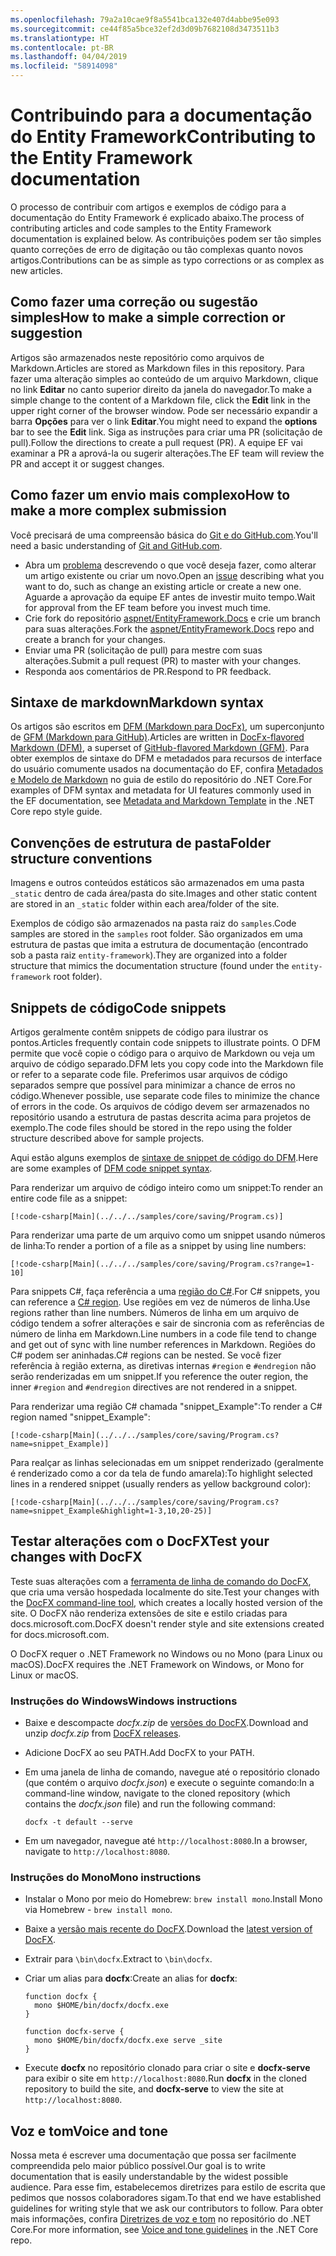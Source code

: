 ```yaml
---
ms.openlocfilehash: 79a2a10cae9f8a5541bca132e407d4abbe95e093
ms.sourcegitcommit: ce44f85a5bce32ef2d3d09b7682108d3473511b3
ms.translationtype: HT
ms.contentlocale: pt-BR
ms.lasthandoff: 04/04/2019
ms.locfileid: "58914098"
---
```

# <a name="contributing-to-the-entity-framework-documentation"></a><span data-ttu-id="d74f0-101">Contribuindo para a documentação do Entity Framework</span><span class="sxs-lookup"><span data-stu-id="d74f0-101">Contributing to the Entity Framework documentation</span></span>

<span data-ttu-id="d74f0-102">O processo de contribuir com artigos e exemplos de código para a documentação do Entity Framework é explicado abaixo.</span><span class="sxs-lookup"><span data-stu-id="d74f0-102">The process of contributing articles and code samples to the Entity Framework documentation is explained below.</span></span> <span data-ttu-id="d74f0-103">As contribuições podem ser tão simples quanto correções de erro de digitação ou tão complexas quanto novos artigos.</span><span class="sxs-lookup"><span data-stu-id="d74f0-103">Contributions can be as simple as typo corrections or as complex as new articles.</span></span>

## <a name="how-to-make-a-simple-correction-or-suggestion"></a><span data-ttu-id="d74f0-104">Como fazer uma correção ou sugestão simples</span><span class="sxs-lookup"><span data-stu-id="d74f0-104">How to make a simple correction or suggestion</span></span>

<span data-ttu-id="d74f0-105">Artigos são armazenados neste repositório como arquivos de Markdown.</span><span class="sxs-lookup"><span data-stu-id="d74f0-105">Articles are stored as Markdown files in this repository.</span></span> <span data-ttu-id="d74f0-106">Para fazer uma alteração simples ao conteúdo de um arquivo Markdown, clique no link **Editar** no canto superior direito da janela do navegador.</span><span class="sxs-lookup"><span data-stu-id="d74f0-106">To make a simple change to the content of a Markdown file, click the **Edit** link in the upper right corner of the browser window.</span></span> <span data-ttu-id="d74f0-107">Pode ser necessário expandir a barra **Opções** para ver o link **Editar**.</span><span class="sxs-lookup"><span data-stu-id="d74f0-107">You might need to expand the **options** bar to see the **Edit** link.</span></span> <span data-ttu-id="d74f0-108">Siga as instruções para criar uma PR (solicitação de pull).</span><span class="sxs-lookup"><span data-stu-id="d74f0-108">Follow the directions to create a pull request (PR).</span></span> <span data-ttu-id="d74f0-109">A equipe EF vai examinar a PR a aprová-la ou sugerir alterações.</span><span class="sxs-lookup"><span data-stu-id="d74f0-109">The EF team will review the PR and accept it or suggest changes.</span></span>

## <a name="how-to-make-a-more-complex-submission"></a><span data-ttu-id="d74f0-110">Como fazer um envio mais complexo</span><span class="sxs-lookup"><span data-stu-id="d74f0-110">How to make a more complex submission</span></span>

<span data-ttu-id="d74f0-111">Você precisará de uma compreensão básica do [Git e do GitHub.com](https://guides.github.com/activities/hello-world/).</span><span class="sxs-lookup"><span data-stu-id="d74f0-111">You'll need a basic understanding of [Git and GitHub.com](https://guides.github.com/activities/hello-world/).</span></span>

* <span data-ttu-id="d74f0-112">Abra um [problema](https://github.com/aspnet/EntityFramework.Docs/issues/new) descrevendo o que você deseja fazer, como alterar um artigo existente ou criar um novo.</span><span class="sxs-lookup"><span data-stu-id="d74f0-112">Open an [issue](https://github.com/aspnet/EntityFramework.Docs/issues/new) describing what you want to do, such as change an existing article or create a new one.</span></span> <span data-ttu-id="d74f0-113">Aguarde a aprovação da equipe EF antes de investir muito tempo.</span><span class="sxs-lookup"><span data-stu-id="d74f0-113">Wait for approval from the EF team before you invest much time.</span></span>
* <span data-ttu-id="d74f0-114">Crie fork do repositório [aspnet/EntityFramework.Docs](https://github.com/aspnet/EntityFramework.Docs/) e crie um branch para suas alterações.</span><span class="sxs-lookup"><span data-stu-id="d74f0-114">Fork the [aspnet/EntityFramework.Docs](https://github.com/aspnet/EntityFramework.Docs/) repo and create a branch for your changes.</span></span>
* <span data-ttu-id="d74f0-115">Enviar uma PR (solicitação de pull) para mestre com suas alterações.</span><span class="sxs-lookup"><span data-stu-id="d74f0-115">Submit a pull request (PR) to master with your changes.</span></span>
* <span data-ttu-id="d74f0-116">Responda aos comentários de PR.</span><span class="sxs-lookup"><span data-stu-id="d74f0-116">Respond to PR feedback.</span></span>

## <a name="markdown-syntax"></a><span data-ttu-id="d74f0-117">Sintaxe de markdown</span><span class="sxs-lookup"><span data-stu-id="d74f0-117">Markdown syntax</span></span>

<span data-ttu-id="d74f0-118">Os artigos são escritos em [DFM (Markdown para DocFx)](http://dotnet.github.io/docfx/spec/docfx_flavored_markdown.html), um superconjunto de [GFM (Markdown para GitHub)](https://guides.github.com/features/mastering-markdown/).</span><span class="sxs-lookup"><span data-stu-id="d74f0-118">Articles are written in [DocFx-flavored Markdown (DFM)](http://dotnet.github.io/docfx/spec/docfx_flavored_markdown.html), a superset of [GitHub-flavored Markdown (GFM)](https://guides.github.com/features/mastering-markdown/).</span></span> <span data-ttu-id="d74f0-119">Para obter exemplos de sintaxe do DFM e metadados para recursos de interface do usuário comumente usados na documentação do EF, confira [Metadados e Modelo de Markdown](https://github.com/dotnet/docs/blob/master/styleguide/template.md) no guia de estilo do repositório do .NET Core.</span><span class="sxs-lookup"><span data-stu-id="d74f0-119">For examples of DFM syntax and metadata for UI features commonly used in the EF documentation, see [Metadata and Markdown Template](https://github.com/dotnet/docs/blob/master/styleguide/template.md) in the .NET Core repo style guide.</span></span>

## <a name="folder-structure-conventions"></a><span data-ttu-id="d74f0-120">Convenções de estrutura de pasta</span><span class="sxs-lookup"><span data-stu-id="d74f0-120">Folder structure conventions</span></span>

<span data-ttu-id="d74f0-121">Imagens e outros conteúdos estáticos são armazenados em uma pasta `_static` dentro de cada área/pasta do site.</span><span class="sxs-lookup"><span data-stu-id="d74f0-121">Images and other static content are stored in an `_static` folder within each area/folder of the site.</span></span>

<span data-ttu-id="d74f0-122">Exemplos de código são armazenados na pasta raiz do `samples`.</span><span class="sxs-lookup"><span data-stu-id="d74f0-122">Code samples are stored in the `samples` root folder.</span></span> <span data-ttu-id="d74f0-123">São organizados em uma estrutura de pastas que imita a estrutura de documentação (encontrado sob a pasta raiz `entity-framework`).</span><span class="sxs-lookup"><span data-stu-id="d74f0-123">They are organized into a folder structure that mimics the documentation structure (found under the `entity-framework` root folder).</span></span>

## <a name="code-snippets"></a><span data-ttu-id="d74f0-124">Snippets de código</span><span class="sxs-lookup"><span data-stu-id="d74f0-124">Code snippets</span></span>

<span data-ttu-id="d74f0-125">Artigos geralmente contêm snippets de código para ilustrar os pontos.</span><span class="sxs-lookup"><span data-stu-id="d74f0-125">Articles frequently contain code snippets to illustrate points.</span></span> <span data-ttu-id="d74f0-126">O DFM permite que você copie o código para o arquivo de Markdown ou veja um arquivo de código separado.</span><span class="sxs-lookup"><span data-stu-id="d74f0-126">DFM lets you copy code into the Markdown file or refer to a separate code file.</span></span> <span data-ttu-id="d74f0-127">Preferimos usar arquivos de código separados sempre que possível para minimizar a chance de erros no código.</span><span class="sxs-lookup"><span data-stu-id="d74f0-127">Whenever possible, use separate code files to minimize the chance of errors in the code.</span></span> <span data-ttu-id="d74f0-128">Os arquivos de código devem ser armazenados no repositório usando a estrutura de pastas descrita acima para projetos de exemplo.</span><span class="sxs-lookup"><span data-stu-id="d74f0-128">The code files should be stored in the repo using the folder structure described above for sample projects.</span></span>

<span data-ttu-id="d74f0-129">Aqui estão alguns exemplos de [sintaxe de snippet de código do DFM](http://dotnet.github.io/docfx/spec/docfx_flavored_markdown.html#code-snippet).</span><span class="sxs-lookup"><span data-stu-id="d74f0-129">Here are some examples of [DFM code snippet syntax](http://dotnet.github.io/docfx/spec/docfx_flavored_markdown.html#code-snippet).</span></span>

<span data-ttu-id="d74f0-130">Para renderizar um arquivo de código inteiro como um snippet:</span><span class="sxs-lookup"><span data-stu-id="d74f0-130">To render an entire code file as a snippet:</span></span>

``` none
[!code-csharp[Main](../../../samples/core/saving/Program.cs)]
```

<span data-ttu-id="d74f0-131">Para renderizar uma parte de um arquivo como um snippet usando números de linha:</span><span class="sxs-lookup"><span data-stu-id="d74f0-131">To render a portion of a file as a snippet by using line numbers:</span></span>

``` none
[!code-csharp[Main](../../../samples/core/saving/Program.cs?range=1-10]
```

<span data-ttu-id="d74f0-132">Para snippets C#, faça referência a uma [região do C#](https://msdn.microsoft.com/library/9a1ybwek.aspx).</span><span class="sxs-lookup"><span data-stu-id="d74f0-132">For C# snippets, you can reference a [C# region](https://msdn.microsoft.com/library/9a1ybwek.aspx).</span></span> <span data-ttu-id="d74f0-133">Use regiões em vez de números de linha.</span><span class="sxs-lookup"><span data-stu-id="d74f0-133">Use regions rather than line numbers.</span></span> <span data-ttu-id="d74f0-134">Números de linha em um arquivo de código tendem a sofrer alterações e sair de sincronia com as referências de número de linha em Markdown.</span><span class="sxs-lookup"><span data-stu-id="d74f0-134">Line numbers in a code file tend to change and get out of sync with line number references in Markdown.</span></span> <span data-ttu-id="d74f0-135">Regiões do C# podem ser aninhadas.</span><span class="sxs-lookup"><span data-stu-id="d74f0-135">C# regions can be nested.</span></span> <span data-ttu-id="d74f0-136">Se você fizer referência à região externa, as diretivas internas `#region` e `#endregion` não serão renderizadas em um snippet.</span><span class="sxs-lookup"><span data-stu-id="d74f0-136">If you reference the outer region, the inner `#region` and `#endregion` directives are not rendered in a snippet.</span></span>

<span data-ttu-id="d74f0-137">Para renderizar uma região C# chamada "snippet_Example":</span><span class="sxs-lookup"><span data-stu-id="d74f0-137">To render a C# region named "snippet_Example":</span></span>

``` none
[!code-csharp[Main](../../../samples/core/saving/Program.cs?name=snippet_Example)]
```

<span data-ttu-id="d74f0-138">Para realçar as linhas selecionadas em um snippet renderizado (geralmente é renderizado como a cor da tela de fundo amarela):</span><span class="sxs-lookup"><span data-stu-id="d74f0-138">To highlight selected lines in a rendered snippet (usually renders as yellow background color):</span></span>

``` none
[!code-csharp[Main](../../../samples/core/saving/Program.cs?name=snippet_Example&highlight=1-3,10,20-25)]
```

## <a name="test-your-changes-with-docfx"></a><span data-ttu-id="d74f0-139">Testar alterações com o DocFX</span><span class="sxs-lookup"><span data-stu-id="d74f0-139">Test your changes with DocFX</span></span>

<span data-ttu-id="d74f0-140">Teste suas alterações com a [ferramenta de linha de comando do DocFX](https://dotnet.github.io/docfx/tutorial/docfx_getting_started.html#2-use-docfx-as-a-command-line-tool), que cria uma versão hospedada localmente do site.</span><span class="sxs-lookup"><span data-stu-id="d74f0-140">Test your changes with the [DocFX command-line tool](https://dotnet.github.io/docfx/tutorial/docfx_getting_started.html#2-use-docfx-as-a-command-line-tool), which creates a locally hosted version of the site.</span></span> <span data-ttu-id="d74f0-141">O DocFX não renderiza extensões de site e estilo criadas para docs.microsoft.com.</span><span class="sxs-lookup"><span data-stu-id="d74f0-141">DocFX doesn't render style and site extensions created for docs.microsoft.com.</span></span>

<span data-ttu-id="d74f0-142">O DocFX requer o .NET Framework no Windows ou no Mono (para Linux ou macOS).</span><span class="sxs-lookup"><span data-stu-id="d74f0-142">DocFX requires the .NET Framework on Windows, or Mono for Linux or macOS.</span></span>

### <a name="windows-instructions"></a><span data-ttu-id="d74f0-143">Instruções do Windows</span><span class="sxs-lookup"><span data-stu-id="d74f0-143">Windows instructions</span></span>

* <span data-ttu-id="d74f0-144">Baixe e descompacte *docfx.zip* de [versões do DocFX](https://github.com/dotnet/docfx/releases).</span><span class="sxs-lookup"><span data-stu-id="d74f0-144">Download and unzip *docfx.zip* from [DocFX releases](https://github.com/dotnet/docfx/releases).</span></span>
* <span data-ttu-id="d74f0-145">Adicione DocFX ao seu PATH.</span><span class="sxs-lookup"><span data-stu-id="d74f0-145">Add DocFX to your PATH.</span></span>
* <span data-ttu-id="d74f0-146">Em uma janela de linha de comando, navegue até o repositório clonado (que contém o arquivo *docfx.json*) e execute o seguinte comando:</span><span class="sxs-lookup"><span data-stu-id="d74f0-146">In a command-line window, navigate to the cloned repository (which contains the *docfx.json* file) and run the following command:</span></span>

   ``` console
   docfx -t default --serve
   ```

* <span data-ttu-id="d74f0-147">Em um navegador, navegue até `http://localhost:8080`.</span><span class="sxs-lookup"><span data-stu-id="d74f0-147">In a browser, navigate to `http://localhost:8080`.</span></span>

### <a name="mono-instructions"></a><span data-ttu-id="d74f0-148">Instruções do Mono</span><span class="sxs-lookup"><span data-stu-id="d74f0-148">Mono instructions</span></span>

* <span data-ttu-id="d74f0-149">Instalar o Mono por meio do Homebrew: `brew install mono`.</span><span class="sxs-lookup"><span data-stu-id="d74f0-149">Install Mono via Homebrew - `brew install mono`.</span></span>
* <span data-ttu-id="d74f0-150">Baixe a [versão mais recente do DocFX](https://github.com/dotnet/docfx/releases/tag/v2.7.2).</span><span class="sxs-lookup"><span data-stu-id="d74f0-150">Download the [latest version of DocFX](https://github.com/dotnet/docfx/releases/tag/v2.7.2).</span></span>
* <span data-ttu-id="d74f0-151">Extrair para `\bin\docfx`.</span><span class="sxs-lookup"><span data-stu-id="d74f0-151">Extract to `\bin\docfx`.</span></span>
* <span data-ttu-id="d74f0-152">Criar um alias para **docfx**:</span><span class="sxs-lookup"><span data-stu-id="d74f0-152">Create an alias for **docfx**:</span></span>

  ``` console
  function docfx {
    mono $HOME/bin/docfx/docfx.exe
  }

  function docfx-serve {
    mono $HOME/bin/docfx/docfx.exe serve _site
  }
  ```

* <span data-ttu-id="d74f0-153">Execute **docfx** no repositório clonado para criar o site e **docfx-serve** para exibir o site em `http://localhost:8080`.</span><span class="sxs-lookup"><span data-stu-id="d74f0-153">Run **docfx** in the cloned repository to build the site, and **docfx-serve** to view the site at `http://localhost:8080`.</span></span>

## <a name="voice-and-tone"></a><span data-ttu-id="d74f0-154">Voz e tom</span><span class="sxs-lookup"><span data-stu-id="d74f0-154">Voice and tone</span></span>

<span data-ttu-id="d74f0-155">Nossa meta é escrever uma documentação que possa ser facilmente compreendida pelo maior público possível.</span><span class="sxs-lookup"><span data-stu-id="d74f0-155">Our goal is to write documentation that is easily understandable by the widest possible audience.</span></span> <span data-ttu-id="d74f0-156">Para esse fim, estabelecemos diretrizes para estilo de escrita que pedimos que nossos colaboradores sigam.</span><span class="sxs-lookup"><span data-stu-id="d74f0-156">To that end we have established guidelines for writing style that we ask our contributors to follow.</span></span> <span data-ttu-id="d74f0-157">Para obter mais informações, confira [Diretrizes de voz e tom](https://github.com/dotnet/docs/blob/master/styleguide/voice-tone.md) no repositório do .NET Core.</span><span class="sxs-lookup"><span data-stu-id="d74f0-157">For more information, see [Voice and tone guidelines](https://github.com/dotnet/docs/blob/master/styleguide/voice-tone.md) in the .NET Core repo.</span></span>
